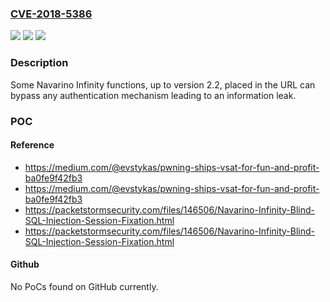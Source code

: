 ### [CVE-2018-5386](https://cve.mitre.org/cgi-bin/cvename.cgi?name=CVE-2018-5386)
![](https://img.shields.io/static/v1?label=Product&message=Infinity&color=blue)
![](https://img.shields.io/static/v1?label=Version&message=2.22.2%20&color=brighgreen)
![](https://img.shields.io/static/v1?label=Vulnerability&message=CWE-288&color=brighgreen)

### Description

Some Navarino Infinity functions, up to version 2.2, placed in the URL can bypass any authentication mechanism leading to an information leak.

### POC

#### Reference
- https://medium.com/@evstykas/pwning-ships-vsat-for-fun-and-profit-ba0fe9f42fb3
- https://medium.com/@evstykas/pwning-ships-vsat-for-fun-and-profit-ba0fe9f42fb3
- https://packetstormsecurity.com/files/146506/Navarino-Infinity-Blind-SQL-Injection-Session-Fixation.html
- https://packetstormsecurity.com/files/146506/Navarino-Infinity-Blind-SQL-Injection-Session-Fixation.html

#### Github
No PoCs found on GitHub currently.

